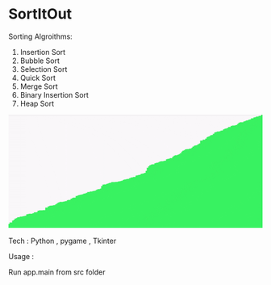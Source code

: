 # SortItOut
Sorting Algroithms:
1. Insertion Sort
2. Bubble Sort
3. Selection Sort
4. Quick Sort
5. Merge Sort
6. Binary Insertion Sort
7. Heap Sort

![](https://github.com/sarthaknarang060402/SortItOut/blob/main/res/merge_sort.gif)


Tech : Python , pygame , Tkinter

Usage : 

Run app.main from src folder
